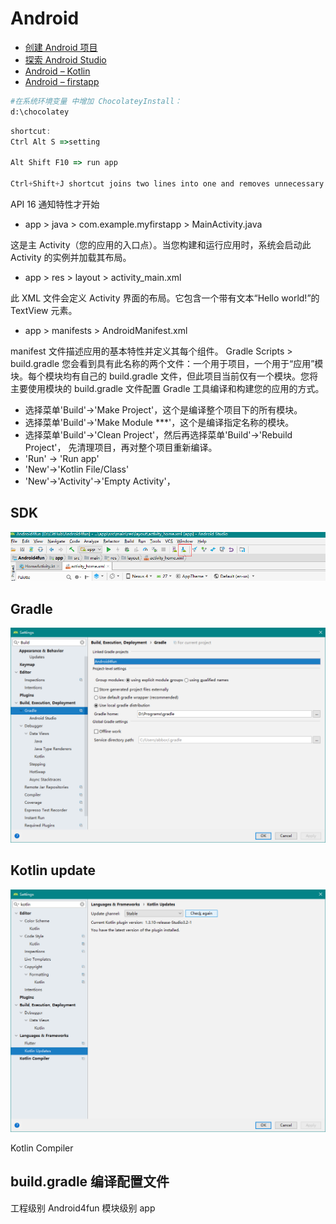 # Android

- [创建 Android 项目](https://developer.android.com/training/basics/firstapp/creating-project)
- [探索 Android Studio](https://developer.android.com/training/basics/firstapp/creating-project)
- [Android – Kotlin](https://codelabs.developers.google.com/codelabs/mdc-101-kotlin/)
- [Android – firstapp](https://developer.android.com/training/basics/firstapp/)

```bash
#在系统环境变量 中增加 ChocolateyInstall：
d:\chocolatey
```

```js
shortcut:
Ctrl Alt S =>setting

Alt Shift F10 => run app

Ctrl+Shift+J shortcut joins two lines into one and removes unnecessary space to match your code style.

```

API 16 通知特性才开始

- app > java > com.example.myfirstapp > MainActivity.java

这是主 Activity（您的应用的入口点）。当您构建和运行应用时，系统会启动此 Activity 的实例并加载其布局。

- app > res > layout > activity_main.xml

此 XML 文件会定义 Activity 界面的布局。它包含一个带有文本“Hello world!”的 TextView 元素。

- app > manifests > AndroidManifest.xml

manifest 文件描述应用的基本特性并定义其每个组件。
Gradle Scripts > build.gradle
您会看到具有此名称的两个文件：一个用于项目，一个用于“应用”模块。每个模块均有自己的 build.gradle 文件，但此项目当前仅有一个模块。您将主要使用模块的 build.gradle 文件配置 Gradle 工具编译和构建您的应用的方式。

- 选择菜单'Build'→'Make Project'，这个是编译整个项目下的所有模块。
- 选择菜单'Build'→'Make Module ***'，这个是编译指定名称的模块。
- 选择菜单'Build'→'Clean Project'，然后再选择菜单'Build'→'Rebuild Project'， 先清理项目，再对整个项目重新编译。
- 'Run' → 'Run app'
- 'New'→'Kotlin File/Class'
- 'New'→'Activity'→'Empty Activity'，

## SDK

![sdk_update](./images/Android/sdk_update.png)

## Gradle

![gradle_setting](./images/Android/gradle_setting.png)

## Kotlin update

![kotlin_update](./images/Android/kotlin_update.png)

Kotlin Compiler

## build.gradle 编译配置文件

工程级别 Android4fun
模块级别 app


